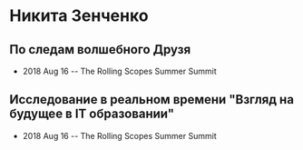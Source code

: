 # Никита Зенченко

## По следам волшебного Друзя
- 2018 Aug 16 -- The Rolling Scopes Summer Summit    
## Исследование в реальном времени &quot;Взгляд на будущее в IT образовании&quot; 
- 2018 Aug 16 -- The Rolling Scopes Summer Summit    
